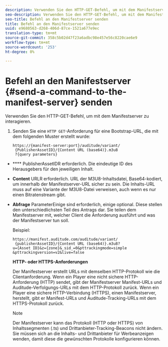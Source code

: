 ```yaml
---
description: Verwenden Sie den HTTP-GET-Befehl, um mit dem Manifestserver zu interagieren.
seo-description: Verwenden Sie den HTTP-GET-Befehl, um mit dem Manifestserver zu interagieren.
seo-title: Befehl an den Manifestserver senden
title: Befehl an den Manifestserver senden
uuid: e9680563-d268-406d-87ce-1521a677e9ec
translation-type: tm+mt
source-git-commit: 358c5b02d47f23a6adbc98e457e56c8220cae6e9
workflow-type: tm+mt
source-wordcount: '253'
ht-degree: 0%

---
```



# Befehl an den Manifestserver {#send-a-command-to-the-manifest-server} senden

Verwenden Sie den HTTP-GET-Befehl, um mit dem Manifestserver zu interagieren.

1. Senden Sie eine `HTTP GET`-Anforderung für eine Bootstrap-URL, die mit dem folgenden Muster erstellt wurde:

   ```
   https://{manifest-server:port}/auditude/variant/
    {PublisherAssetID}/{Content URL (base64)}.m3u8
    ?{query parameters}
   ```

* **** PublisherAssetIDR erforderlich. Die eindeutige ID des Herausgebers für den jeweiligen Inhalt.

* **Content** URLR erforderlich. URL der M3U8-Inhaltsdatei, Base64-kodiert, um innerhalb der Manifestserver-URL sicher zu sein. Die Inhalts-URL muss auf eine Variante der M3U8-Datei verweisen, auch wenn es nur einen Bitratenstream gibt.

* **Abfrage** ParameterEinige sind erforderlich, einige optional. Diese stellen den unterschiedlichsten Teil des Antrags dar. Sie teilen dem Manifestserver mit, welcher Client die Anforderung ausführt und was der Manifestserver tun soll.

   Beispiel:

   ```
   https://manifest.auditude.com/auditude/variant/
    {publisherAssetID}/{Content URL (base64)}.m3u8?
   u={Asset ID}&z={zone}&_sid_=0&pttrackingmode=simple
   &pttrackingversion=v2&live=false
   ```

   **HTTP- oder HTTPS-Anforderungen**

   Der Manifestserver erstellt URLs mit demselben HTTP-Protokoll wie die Clientanforderung. Wenn ein Player eine nicht sichere HTTP-Anforderung (HTTP) sendet, gibt der Manifestserver Manifest-URLs und Auditude-Verfolgungs-URLs mit dem HTTP-Protokoll zurück. Wenn ein Player eine sichere HTTP-Verbindung (HTTPS), einen Manifestserver, herstellt, gibt er Manifest-URLs und Auditude-Tracking-URLs mit dem HTTPS-Protokoll zurück.

   >[!NOTE]
   >
   >Der Manifestserver kann das Protokoll (HTTP oder HTTPS) von Inhaltssegmenten (.ts) und Drittanbieter-Tracking-Beacons nicht ändern. Sie müssen sich an die Inhalts- und Drittanbieter für Werbeanzeigen wenden, damit diese die gewünschten Protokolle konfigurieren können.